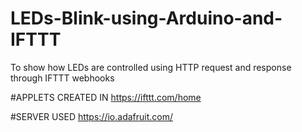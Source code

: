 # LEDs-Blink-using-Arduino-and-IFTTT
To show how LEDs are controlled using HTTP request and response through IFTTT webhooks

#APPLETS CREATED IN 
https://ifttt.com/home

#SERVER USED
https://io.adafruit.com/
